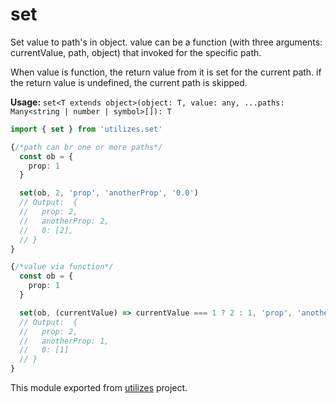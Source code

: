 # set

Set value to path's in object. value can be a function (with three arguments: currentValue, path, object) that invoked for the specific path.

When value is function, the return value from it is set for the current path. if the return value is undefined, the current path is skipped.

**Usage:** `set<T extends object>(object: T, value: any, ...paths: Many<string | number | symbol>[]): T`

```typescript
import { set } from 'utilizes.set'

{/*path can br one or more paths*/
  const ob = {
    prop: 1
  }

  set(ob, 2, 'prop', 'anotherProp', '0.0')
  // Output:  {
  //   prop: 2,
  //   anotherProp: 2,
  //   0: [2],
  // }
}

{/*value via function*/
  const ob = {
    prop: 1
  }

  set(ob, (currentValue) => currentValue === 1 ? 2 : 1, 'prop', 'anotherProp', '0.0')
  // Output:  {
  //   prop: 2,
  //   anotherProp: 1,
  //   0: [1]
  // }
}
```

<!-- *keywords [] *keywordsend -->



This module exported from [utilizes](https://www.npmjs.com/package/utilizes) project.<!-- end -->